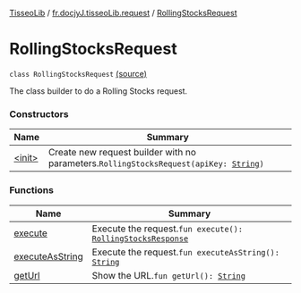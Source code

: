 [TisseoLib](../../index.md) / [fr.docjyJ.tisseoLib.request](../index.md) / [RollingStocksRequest](./index.md)

# RollingStocksRequest

`class RollingStocksRequest` [(source)](https://github.com/docjyJ/TisseoLib/tree/master/src/main/kotlin/fr/docjyJ/tisseoLib/request/RollingStocksRequest.kt#L14)

The class builder to do a Rolling Stocks request.

### Constructors

| Name | Summary |
|---|---|
| [&lt;init&gt;](-init-.md) | Create new request builder with no parameters.`RollingStocksRequest(apiKey: `[`String`](https://kotlinlang.org/api/latest/jvm/stdlib/kotlin/-string/index.html)`)` |

### Functions

| Name | Summary |
|---|---|
| [execute](execute.md) | Execute the request.`fun execute(): `[`RollingStocksResponse`](../../fr.docjy-j.tisseo-lib.model.rolling-stock/-rolling-stocks-response/index.md) |
| [executeAsString](execute-as-string.md) | Execute the request.`fun executeAsString(): `[`String`](https://kotlinlang.org/api/latest/jvm/stdlib/kotlin/-string/index.html) |
| [getUrl](get-url.md) | Show the URL.`fun getUrl(): `[`String`](https://kotlinlang.org/api/latest/jvm/stdlib/kotlin/-string/index.html) |
